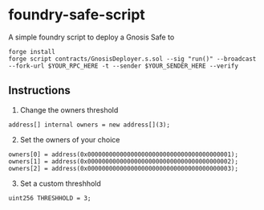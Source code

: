 # foundry-safe-script

A simple foundry script to deploy a Gnosis Safe to 

```
forge install
forge script contracts/GnosisDeployer.s.sol --sig "run()" --broadcast --fork-url $YOUR_RPC_HERE -t --sender $YOUR_SENDER_HERE --verify
```

## Instructions

1. Change the owners threshold

   
```solidity
address[] internal owners = new address[](3);
```

2. Set the owners of your choice

```solidity
owners[0] = address(0x0000000000000000000000000000000000000001);
owners[1] = address(0x0000000000000000000000000000000000000002);
owners[2] = address(0x0000000000000000000000000000000000000003);
```

3. Set a custom threshhold

```solidity
uint256 THRESHHOLD = 3;
```
